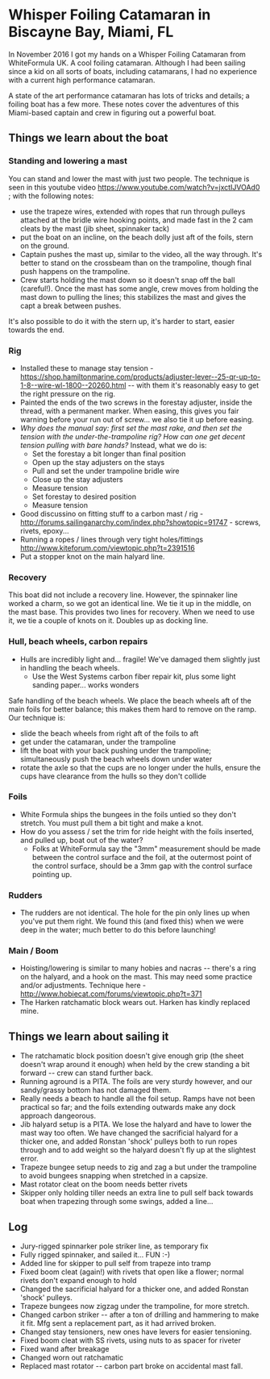 # Whisper Foiling Catamaran in Biscayne Bay, Miami, FL

In November 2016 I got my hands on a Whisper Foiling Catamaran from WhiteFormula UK. A cool foiling catamaran. Although I had been sailing since a kid on all sorts of boats, including catamarans, I had no experience with a current high performance catamaran.

A state of the art performance catamaran has lots of tricks and details; a foiling boat has a few more. These notes cover the adventures of this Miami-based captain and crew in figuring out a powerful boat.

## Things we learn about the boat

### Standing and lowering a mast

You can stand and lower the mast with just two people. The technique is seen in this youtube video https://www.youtube.com/watch?v=jxctIJVOAd0 ; with the following notes:

* use the trapeze wires, extended with ropes that run through pulleys attached at the bridle wire hooking points, and made fast in the 2 cam cleats by the mast (jib sheet, spinnaker tack)
* put the boat on an incline, on the beach dolly just aft of the foils, stern on the ground.
* Captain pushes the mast up, similar to the video, all the way through. It's better to stand on the crossbeam than on the trampoline, though final push happens on the trampoline.
* Crew starts holding the mast down so it doesn't snap off the ball (careful!). Once the mast has some angle, crew moves from holding the mast down to pulling the lines; this stabilizes the mast and gives the capt a break between pushes. 

It's also possible to do it with the stern up, it's harder to start, easier towards the end. 

### Rig

* Installed these to manage stay tension - https://shop.hamiltonmarine.com/products/adjuster-lever--25-qr-up-to-1-8--wire-wl-1800--20260.html -- with them it's reasonably easy to get the right pressure on the rig.
* Painted the ends of the two screws in the forestay adjuster, inside the thread, with a permanent marker. When easing, this gives you fair warning before your run out of screw... we also tie it up before easing.
* _Why does the manual say: first set the mast rake, and *then* set the tension with the under-the-trampoline rig? How can one get decent tension pulling with bare hands?_ Instead, what we do is:
   * Set the forestay a bit longer than final position
   * Open up the stay adjusters on the stays
   * Pull and set the under trampoline bridle wire
   * Close up the stay adjusters
   * Measure tension
   * Set forestay to desired position
   * Measure tension
* Good discussino on fitting stuff to a carbon mast / rig - http://forums.sailinganarchy.com/index.php?showtopic=91747 - screws, rivets, epoxy...
* Running a ropes / lines through very tight holes/fittings http://www.kiteforum.com/viewtopic.php?t=2391516 
* Put a stopper knot on the main halyard line.

### Recovery

This boat did not include a recovery line. However, the spinnaker line worked a charm, so we got an identical line. We tie it up in the middle, on the mast base. This provides two lines for recovery. When we need to use it, we tie a couple of knots on it. Doubles up as docking line.

### Hull, beach wheels, carbon repairs

* Hulls are incredibly light and... fragile! We've damaged them slightly just in handling the beach wheels.
  * Use the West Systems carbon fiber repair kit, plus some light sanding paper... works wonders

Safe handling of the beach wheels. We place the beach wheels aft of the main foils for better balance; this makes them hard to remove on the ramp. Our technique is:

* slide the beach wheels from right aft of the foils to aft
* get under the catamaran, under the trampoline
* lift the boat with your back pushing under the trampoline; simultaneously push the beach wheels down under water
* rotate the axle so that the cups are no longer under the hulls, ensure the cups have clearance from the hulls so they don't collide

### Foils

* White Formula ships the bungees in the foils untied so they don't stretch. You must pull them a bit tight and make a knot.
* How do you assess / set the trim for ride height with the foils inserted, and pulled up, boat out of the water?
  * Folks at WhiteFormula say the "3mm" measurement should be made between the control surface and the foil, at the outermost point of the control surface, should be a 3mm gap with the control surface pointing up.

### Rudders

* The rudders are not identical. The hole for the pin only lines up when you've put them right. We found this (and fixed this) when we were deep in the water; much better to do this before launching!

### Main / Boom

* Hoisting/lowering is similar to many hobies and nacras -- there's a ring on the halyard, and a hook on the mast. This may need some practice and/or adjustments. Technique here - http://www.hobiecat.com/forums/viewtopic.php?t=371
* The Harken ratchamatic block wears out. Harken has kindly replaced mine. 

## Things we learn about sailing it

* The ratchamatic block position doesn't give enough grip (the sheet doesn't wrap around it enough) when held by the crew standing a bit forward -- crew can stand further back.
* Running aground is a PITA. The foils are very sturdy however, and our sandy/grassy bottom has not damaged them.
* Really needs a beach to handle all the foil setup. Ramps have not been practical so far; and the foils extending outwards make any dock approach dangeorous.
* Jib halyard setup is a PITA. We lose the halyard and have to lower the mast way too often. We have changed the sacrificial halyard for a thicker one, and added Ronstan 'shock' pulleys both to run ropes through and to add weight so the halyard doesn't fly up at the slightest error.
* Trapeze bungee setup needs to zig and zag a but under the trampoline to avoid bungees snapping when stretched in a capsize.
* Mast rotator cleat on the boom needs better rivets
* Skipper only holding tiller needs an extra line to pull self back towards boat when trapezing through some swings, added a line...

## Log

* Jury-rigged spinnarker pole striker line, as temporary fix
* Fully rigged spinnaker, and sailed it... FUN :-)
* Added line for skipper to pull self from trapeze into tramp
* Fixed boom cleat (again!) with rivets that open like a flower; normal rivets don't expand enough to hold
* Changed the sacrificial halyard for a thicker one, and added Ronstan 'shock' pulleys.
* Trapeze bungees now zigzag under the trampoline, for more stretch.
* Changed carbon striker -- after a ton of drilling and hammering to make it fit. Mfg sent a replacement part, as it had arrived broken.
* Changed stay tensioners, new ones have levers for easier tensioning.
* Fixed boom cleat with SS rivets, using nuts to as spacer for riveter
* Fixed wand after breakage
* Changed worn out ratchamatic
* Replaced mast rotator -- carbon part broke on accidental mast fall.
